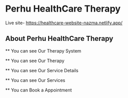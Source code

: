 # Perhu HealthCare Therapy 

Live site- https://healthcare-website-nazma.netlify.app/

## About Perhu HealthCare Therapy

** You can see Our Therapy System

** You can see Our Therapy

** You can see Our Service Details

** You can see Our Services

** You can Book a Appointment

